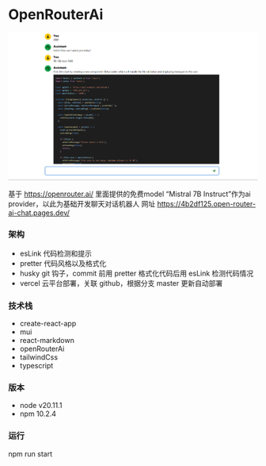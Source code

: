 # OpenRouterAi

![ai 聊天](public/image.png)

基于 https://openrouter.ai/ 里面提供的免费model “Mistral 7B Instruct”作为ai provider，以此为基础开发聊天对话机器人
网址 https://4b2df125.open-router-ai-chat.pages.dev/

### 架构

- esLink 代码检测和提示
- pretter 代码风格以及格式化
- husky git 钩子，commit 前用 pretter 格式化代码后用 esLink 检测代码情况
- vercel 云平台部署，关联 github，根据分支 master 更新自动部署

### 技术栈

- create-react-app
- mui
- react-markdown
- openRouterAi
- tailwindCss
- typescript

### 版本

- node v20.11.1
- npm 10.2.4

### 运行

npm run start
